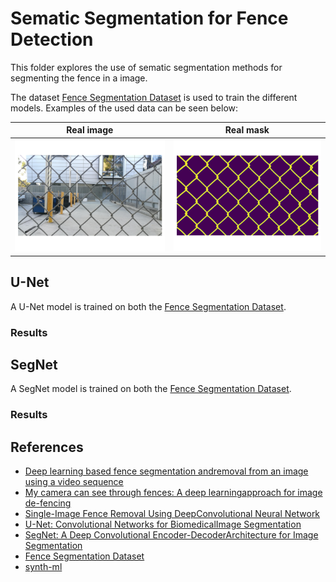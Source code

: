 # Sematic Segmentation for Fence Detection

This folder explores the use of sematic segmentation methods for segmenting the fence in a image.

The dataset [Fence Segmentation Dataset](https://github.com/chen-du/De-fencing) is used to train the different models. Examples of the used data can be seen below:

| Real image | Real mask |
|:-:|:-:|
| ![](segnet/assets/data/real_image.png) | ![](segnet/assets/data/real_mask.png) |

## U-Net

A U-Net model is trained on both the [Fence Segmentation Dataset](https://github.com/chen-du/De-fencing).

### Results

## SegNet

A SegNet model is trained on both the [Fence Segmentation Dataset](https://github.com/chen-du/De-fencing).

### Results

## References

- [Deep learning based fence segmentation andremoval from an image using a video sequence](https://arxiv.org/pdf/1609.07727.pdf)
- [My camera can see through fences: A deep learningapproach for image de-fencing](https://arxiv.org/pdf/1805.07442.pdf)
- [Single-Image Fence Removal Using DeepConvolutional Neural Network](https://ieeexplore.ieee.org/stamp/stamp.jsp?arnumber=8933392)
- [U-Net: Convolutional Networks for BiomedicalImage Segmentation](https://arxiv.org/pdf/1505.04597.pdf)
- [SegNet: A Deep Convolutional Encoder-DecoderArchitecture for Image Segmentation](https://ieeexplore.ieee.org/stamp/stamp.jsp?arnumber=7803544)
- [Fence Segmentation Dataset](https://github.com/chen-du/De-fencing)
- [synth-ml](https://gitlab.com/sdurobotics/vision/synth-ml)
